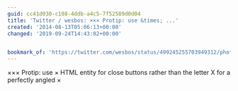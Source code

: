 ```yaml
---
guid: cc41d030-c108-4ddb-a4c5-7f52589d0d04
title: 'Twitter / wesbos: ××× Protip: use &times; ...'
created: '2014-08-13T05:06:13+00:00'
changed: '2019-09-24T14:43:02+00:00'


bookmark_of: 'https://twitter.com/wesbos/status/499245255703949312/photo/1'
---
```



××× Protip: use &times; HTML entity for close buttons rather than the letter X for a perfectly angled ×
